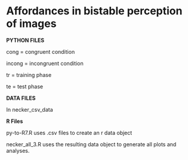 # Affordances in bistable perception of images

**PYTHON FILES**

cong = congruent condition

incong = incongruent condition

tr = training phase

te = test phase

**DATA FILES**

In necker_csv_data

**R Files**

py-to-R7.R uses .csv files to create an r data object

necker_all_3.R uses the resulting data object to generate all plots and analyses.
